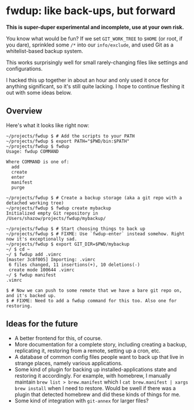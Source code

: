 # **fwdup**: like back-ups, but forward

**This is super-duper experimental and incomplete, use at your own risk.**

You know what would be fun? If we set `GIT_WORK_TREE` to `$HOME` (or root, if you dare), sprinkled some `/*` into our `info/exclude`, and used Git as a whitelist-based backup system.

This works surprisingly well for small rarely-changing files like settings and configurations.

I hacked this up together in about an hour and only used it once for anything significant, so it's still quite lacking. I hope to continue fleshing it out with some ideas below.

## Overview

Here's what it looks like right now:

```
~/projects/fwdup $ # Add the scripts to your PATH
~/projects/fwdup $ export PATH="$PWD/bin:$PATH"
~/projects/fwdup $ fwdup
Usage: fwdup COMMAND

Where COMMAND is one of:
  add
  create
  enter
  manifest
  purge

~/projects/fwdup $ # Create a backup storage (aka a git repo with a detached working tree)
~/projects/fwdup $ fwdup create mybackup
Initialized empty Git repository in /Users/shazow/projects/fwdup/mybackup/

~/projects/fwdup $ # Start choosing things to back up
~/projects/fwdup $ # FIXME: Use `fwdup-enter` instead somehow. Right now it's exceptionally sad.
~/projects/fwdup $ export GIT_DIR=$PWD/mybackup
~/ $ cd ~
~/ $ fwdup add .vimrc
[master 3c8f005] Importing: .vimrc
 6 files changed, 11 insertions(+), 10 deletions(-)
 create mode 100644 .vimrc
~/ $ fwdup manifest
.vimrc

$ # Now we can push to some remote that we have a bare git repo on, and it's backed up.
$ # FIXME: Need to add a fwdup command for this too. Also one for restoring.
```


## Ideas for the future

- A better frontend for this, of course.
- More documentation for a complete story, including creating a backup, replicating it, restoring from a remote, setting up a cron, etc.
- A database of common config files people want to back up that live in strange places, namely various applications.
- Some kind of plugin for backing up installed-applications state and restoring it accordingly. For example, with homebrew, I manually maintain `brew list > brew.manifest` which I `cat brew.manifest | xargs brew install` when I need to restore. Would be swell if there was a plugin that detected homebrew and did these kinds of things for me.
- Some kind of integration with `git-annex` for larger files?
